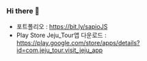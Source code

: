### Hi there 👋

- 포트폴리오 : https://bit.ly/sapioJS 
- Play Store Jeju_Tour앱 다운로드 : https://play.google.com/store/apps/details?id=com.jeju_tour.visit_jeju_app
<!--
**freedomseok8047/freedomseok8047** is a ✨ _special_ ✨ repository because its `README.md` (this file) appears on your GitHub profile.

Here are some ideas to get you started:

- 🔭 I’m currently working on ...
- 🌱 I’m currently learning ...
- 👯 I’m looking to collaborate on ...
- 🤔 I’m looking for help with ...
- 💬 Ask me about ...
- 📫 How to reach me: ...
- 😄 Pronouns: ...
- ⚡ Fun fact: ...
-->

